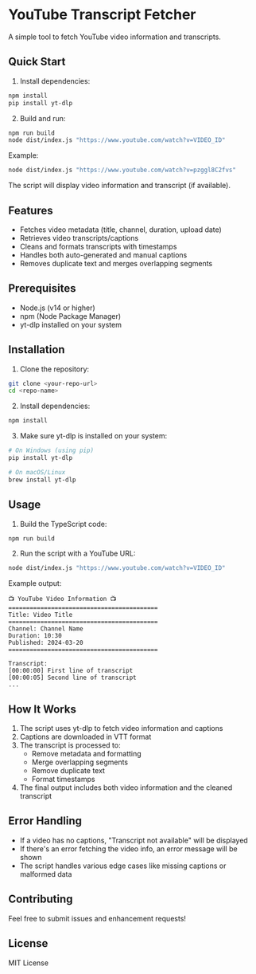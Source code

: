 # YouTube Transcript Fetcher

A simple tool to fetch YouTube video information and transcripts.

## Quick Start

1. Install dependencies:
```bash
npm install
pip install yt-dlp
```

2. Build and run:
```bash
npm run build
node dist/index.js "https://www.youtube.com/watch?v=VIDEO_ID"
```

Example:
```bash
node dist/index.js "https://www.youtube.com/watch?v=pzggl8C2fvs"
```

The script will display video information and transcript (if available).

## Features

- Fetches video metadata (title, channel, duration, upload date)
- Retrieves video transcripts/captions
- Cleans and formats transcripts with timestamps
- Handles both auto-generated and manual captions
- Removes duplicate text and merges overlapping segments

## Prerequisites

- Node.js (v14 or higher)
- npm (Node Package Manager)
- yt-dlp installed on your system

## Installation

1. Clone the repository:
```bash
git clone <your-repo-url>
cd <repo-name>
```

2. Install dependencies:
```bash
npm install
```

3. Make sure yt-dlp is installed on your system:
```bash
# On Windows (using pip)
pip install yt-dlp

# On macOS/Linux
brew install yt-dlp
```

## Usage

1. Build the TypeScript code:
```bash
npm run build
```

2. Run the script with a YouTube URL:
```bash
node dist/index.js "https://www.youtube.com/watch?v=VIDEO_ID"
```

Example output:
```
📺 YouTube Video Information 📺
==========================================
Title: Video Title
==========================================
Channel: Channel Name
Duration: 10:30
Published: 2024-03-20
==========================================

Transcript:
[00:00:00] First line of transcript
[00:00:05] Second line of transcript
...
```

## How It Works

1. The script uses yt-dlp to fetch video information and captions
2. Captions are downloaded in VTT format
3. The transcript is processed to:
   - Remove metadata and formatting
   - Merge overlapping segments
   - Remove duplicate text
   - Format timestamps
4. The final output includes both video information and the cleaned transcript

## Error Handling

- If a video has no captions, "Transcript not available" will be displayed
- If there's an error fetching the video info, an error message will be shown
- The script handles various edge cases like missing captions or malformed data

## Contributing

Feel free to submit issues and enhancement requests!

## License

MIT License 